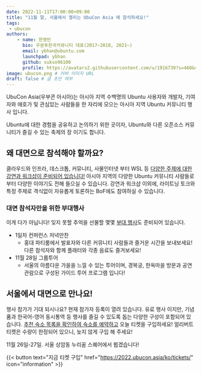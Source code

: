 ```yaml
---
date: 2022-11-11T17:00:00+09:00
title: "11월 말, 서울에서 열리는 UbuCon Asia 에 참석하세요!"
tags:
 - ubucon
authors:
    - name: 한영빈
      bio: 우분투한국커뮤니티 대표(2017~2018, 2021~)
      email: ybhan@ubuntu.com
      launchpad: ybhan
      github: sukso96100
      profile: https://avatars2.githubusercontent.com/u/1916739?s=460&v=4
image: ubucon.png # 커버 이미지 URL
draft: false # 글 초안 여부
---
```


UbuCon Asia(우부콘 아시아)는 아시아 지역 수백명의 Ubuntu 사용자와 개발자, 기여자와 애호가 및 관심있는 사람들을 한 자리에 모으는 아시아 지역 Ubuntu 커뮤니티 행사 입니다.

Ubuntu에 대한 경험을 공유하고 논의하기 위한 곳이자, Ubuntu와 다른 오픈소스 커뮤니티가 즐길 수 있는 축제의 장 이기도 합니다.

## 왜 대면으로 참석해야 할까요?
클라우드와 인프라, 데스크톱, 커뮤니티, 사물인터넷 부터 WSL 등 [다양한 주제에 대한 강연과 워크샵이 준비되어 있습니다!](https://2022.ubucon.asia/ko/sessions/) 아시아 지역의 다양한 Ubuntu 커뮤니티 사람들로부터 다양한 이야기도 전해 들으실 수 있습니다. 강연과 워크샵 이외에, 라이트닝 토크와 특정 주제로 격식없이 자유롭게 토론하는 BoF에도 참여하실 수 있습니다.

### 대면 참석자만을 위한 부대행사
이게 다가 아닙니다! 잊지 못할 추억을 선물할 몇몇 [부대 행사](https://2022.ubucon.asia/ko/social-events/)도 준비되어 있습니다.

- 1일차 컨퍼런스 저녁만찬
  - 홍대 파티룸에서 발표자와 다른 커뮤니티 사람들과 즐거운 시간을 보내보세요! 다른 참석자와 함께 플래터와 각종 음료도 즐겨보세요!
- 11월 28일 그룹투어
  - 서울의 아름다운 가을을 느낄 수 있는 투어이며, 경복궁, 한옥마을 방문과 공연 관람으로 구성된 가이드 투어 프로그램 입니다!

## 서울에서 대면으로 만나요!
행사 참가가 기대 되시나요? 현재 참가자 등록이 열려 있습니다. 유료 행사 이지만, 기념품과 한국어-영어 동시통역 등 행사를 즐길 수 있도록 돕는 다양한 구성이 포함되어 있습니다.
[추천 숙소 목록을 확인하여 숙소를 예약하고](https://2022.ubucon.asia/ko/venue-and-travel/accommodations/) 오늘 티켓을 구입하세요! 얼리버트 티켓은 수량이 한정되어 있으니, 늦지 않게 구입 해 주세요!

11월 26일-27일. 서울 상암동 누리꿈 스퀘어에서 뵙겠습니다!

{{< button text="지금 티켓 구입" href="https://2022.ubucon.asia/ko/tickets/" icon="information" >}}

